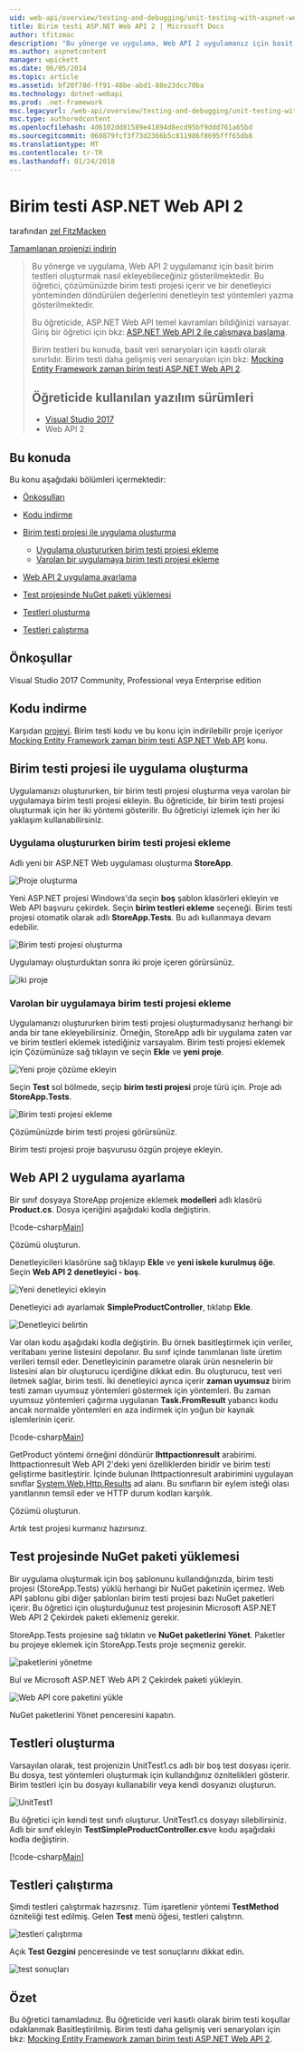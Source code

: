 ```yaml
---
uid: web-api/overview/testing-and-debugging/unit-testing-with-aspnet-web-api
title: Birim testi ASP.NET Web API 2 | Microsoft Docs
author: tfitzmac
description: "Bu yönerge ve uygulama, Web API 2 uygulamanız için basit birim testleri oluşturmak nasıl ekleyebileceğiniz gösterilmektedir. Bu öğretici, bir birim testi proj dahil gösterilmektedir..."
ms.author: aspnetcontent
manager: wpickett
ms.date: 06/05/2014
ms.topic: article
ms.assetid: bf20f78d-ff91-48be-abd1-88e23dcc70ba
ms.technology: dotnet-webapi
ms.prod: .net-framework
msc.legacyurl: /web-api/overview/testing-and-debugging/unit-testing-with-aspnet-web-api
msc.type: authoredcontent
ms.openlocfilehash: 4d6102dd81589e41894d8ecd95bf9ddd761a65bd
ms.sourcegitcommit: 060879fcf3f73d2366b5c811986f8695fff65db8
ms.translationtype: MT
ms.contentlocale: tr-TR
ms.lasthandoff: 01/24/2018
---
```

<a name="unit-testing-aspnet-web-api-2"></a>Birim testi ASP.NET Web API 2
====================
tarafından [zel FitzMacken](https://github.com/tfitzmac)

[Tamamlanan projenizi indirin](http://code.msdn.microsoft.com/Unit-Testing-with-ASPNET-e2867d4d)

> Bu yönerge ve uygulama, Web API 2 uygulamanız için basit birim testleri oluşturmak nasıl ekleyebileceğiniz gösterilmektedir. Bu öğretici, çözümünüzde birim testi projesi içerir ve bir denetleyici yönteminden döndürülen değerlerini denetleyin test yöntemleri yazma gösterilmektedir.
> 
> Bu öğreticide, ASP.NET Web API temel kavramları bildiğinizi varsayar. Giriş bir öğretici için bkz: [ASP.NET Web API 2 ile çalışmaya başlama](../getting-started-with-aspnet-web-api/tutorial-your-first-web-api.md).
> 
> Birim testleri bu konuda, basit veri senaryoları için kasıtlı olarak sınırlıdır. Birim testi daha gelişmiş veri senaryoları için bkz: [Mocking Entity Framework zaman birim testi ASP.NET Web API 2](mocking-entity-framework-when-unit-testing-aspnet-web-api-2.md).
> 
> ## <a name="software-versions-used-in-the-tutorial"></a>Öğreticide kullanılan yazılım sürümleri
> 
> 
> - [Visual Studio 2017](https://www.visualstudio.com/vs/)
> - Web API 2


## <a name="in-this-topic"></a>Bu konuda

Bu konu aşağıdaki bölümleri içermektedir:

- [Önkoşulları](#prereqs)
- [Kodu indirme](#download)
- [Birim testi projesi ile uygulama oluşturma](#appwithunittest)

    - [Uygulama oluştururken birim testi projesi ekleme](#whencreate)
    - [Varolan bir uygulamaya birim testi projesi ekleme](#addtoexisting)
- [Web API 2 uygulama ayarlama](#setupproject)
- [Test projesinde NuGet paketi yüklemesi](#testpackages)
- [Testleri oluşturma](#tests)
- [Testleri çalıştırma](#runtests)

<a id="prereqs"></a>
## <a name="prerequisites"></a>Önkoşullar

Visual Studio 2017 Community, Professional veya Enterprise edition

<a id="download"></a>
## <a name="download-code"></a>Kodu indirme

Karşıdan [projeyi](https://code.msdn.microsoft.com/Unit-Testing-with-ASPNET-1374bc11). Birim testi kodu ve bu konu için indirilebilir proje içeriyor [Mocking Entity Framework zaman birim testi ASP.NET Web API](mocking-entity-framework-when-unit-testing-aspnet-web-api-2.md) konu.

<a id="appwithunittest"></a>
## <a name="create-application-with-unit-test-project"></a>Birim testi projesi ile uygulama oluşturma

Uygulamanızı oluştururken, bir birim testi projesi oluşturma veya varolan bir uygulamaya birim testi projesi ekleyin. Bu öğreticide, bir birim testi projesi oluşturmak için her iki yöntemi gösterilir. Bu öğreticiyi izlemek için her iki yaklaşım kullanabilirsiniz.

<a id="whencreate"></a>
### <a name="add-unit-test-project-when-creating-the-application"></a>Uygulama oluştururken birim testi projesi ekleme

Adlı yeni bir ASP.NET Web uygulaması oluşturma **StoreApp**.

![Proje oluşturma](unit-testing-with-aspnet-web-api/_static/image1.png)

Yeni ASP.NET projesi Windows'da seçin **boş** şablon klasörleri ekleyin ve Web API başvuru çekirdek. Seçin **birim testleri ekleme** seçeneği. Birim testi projesi otomatik olarak adlı **StoreApp.Tests**. Bu adı kullanmaya devam edebilir.

![Birim testi projesi oluşturma](unit-testing-with-aspnet-web-api/_static/image2.png)

Uygulamayı oluşturduktan sonra iki proje içeren görürsünüz.

![iki proje](unit-testing-with-aspnet-web-api/_static/image3.png)

<a id="addtoexisting"></a>
### <a name="add-unit-test-project-to-an-existing-application"></a>Varolan bir uygulamaya birim testi projesi ekleme

Uygulamanızı oluştururken birim testi projesi oluşturmadıysanız herhangi bir anda bir tane ekleyebilirsiniz. Örneğin, StoreApp adlı bir uygulama zaten var ve birim testleri eklemek istediğiniz varsayalım. Birim testi projesi eklemek için Çözümünüze sağ tıklayın ve seçin **Ekle** ve **yeni proje**.

![Yeni proje çözüme ekleyin](unit-testing-with-aspnet-web-api/_static/image4.png)

Seçin **Test** sol bölmede, seçip **birim testi projesi** proje türü için. Proje adı **StoreApp.Tests**.

![Birim testi projesi ekleme](unit-testing-with-aspnet-web-api/_static/image5.png)

Çözümünüzde birim testi projesi görürsünüz.

Birim testi projesi proje başvurusu özgün projeye ekleyin.

<a id="setupproject"></a>
## <a name="set-up-the-web-api-2-application"></a>Web API 2 uygulama ayarlama

Bir sınıf dosyaya StoreApp projenize eklemek **modelleri** adlı klasörü **Product.cs**. Dosya içeriğini aşağıdaki kodla değiştirin.

[!code-csharp[Main](unit-testing-with-aspnet-web-api/samples/sample1.cs)]

Çözümü oluşturun.

Denetleyicileri klasörüne sağ tıklayıp **Ekle** ve **yeni iskele kurulmuş öğe**. Seçin **Web API 2 denetleyici - boş**.

![Yeni denetleyici ekleyin](unit-testing-with-aspnet-web-api/_static/image6.png)

Denetleyici adı ayarlamak **SimpleProductController**, tıklatıp **Ekle**.

![Denetleyici belirtin](unit-testing-with-aspnet-web-api/_static/image7.png)

Var olan kodu aşağıdaki kodla değiştirin. Bu örnek basitleştirmek için veriler, veritabanı yerine listesini depolanır. Bu sınıf içinde tanımlanan liste üretim verileri temsil eder. Denetleyicinin parametre olarak ürün nesnelerin bir listesini alan bir oluşturucu içerdiğine dikkat edin. Bu oluşturucu, test veri iletmek sağlar, birim testi. İki denetleyici ayrıca içerir **zaman uyumsuz** birim testi zaman uyumsuz yöntemleri göstermek için yöntemleri. Bu zaman uyumsuz yöntemleri çağırma uygulanan **Task.FromResult** yabancı kodu ancak normalde yöntemleri en aza indirmek için yoğun bir kaynak işlemlerinin içerir.

[!code-csharp[Main](unit-testing-with-aspnet-web-api/samples/sample2.cs)]

GetProduct yöntemi örneğini döndürür **Ihttpactionresult** arabirimi. Ihttpactionresult Web API 2'deki yeni özelliklerden biridir ve birim testi geliştirme basitleştirir. İçinde bulunan Ihttpactionresult arabirimini uygulayan sınıflar [System.Web.Http.Results](https://msdn.microsoft.com/library/system.web.http.results.aspx) ad alanı. Bu sınıfların bir eylem isteği olası yanıtlarının temsil eder ve HTTP durum kodları karşılık.

Çözümü oluşturun.

Artık test projesi kurmanız hazırsınız.

<a id="testpackages"></a>
## <a name="install-nuget-packages-in-test-project"></a>Test projesinde NuGet paketi yüklemesi

Bir uygulama oluşturmak için boş şablonunu kullandığınızda, birim testi projesi (StoreApp.Tests) yüklü herhangi bir NuGet paketinin içermez. Web API şablonu gibi diğer şablonları birim testi projesi bazı NuGet paketleri içerir. Bu öğretici için oluşturduğunuz test projesinin Microsoft ASP.NET Web API 2 Çekirdek paketi eklemeniz gerekir.

StoreApp.Tests projesine sağ tıklatın ve **NuGet paketlerini Yönet**. Paketler bu projeye eklemek için StoreApp.Tests proje seçmeniz gerekir.

![paketlerini yönetme](unit-testing-with-aspnet-web-api/_static/image8.png)

Bul ve Microsoft ASP.NET Web API 2 Çekirdek paketi yükleyin.

![Web API core paketini yükle](unit-testing-with-aspnet-web-api/_static/image9.png)

NuGet paketlerini Yönet penceresini kapatın.

<a id="tests"></a>
## <a name="create-tests"></a>Testleri oluşturma

Varsayılan olarak, test projenizin UnitTest1.cs adlı bir boş test dosyası içerir. Bu dosya, test yöntemleri oluşturmak için kullandığınız öznitelikleri gösterir. Birim testleri için bu dosyayı kullanabilir veya kendi dosyanızı oluşturun.

![UnitTest1](unit-testing-with-aspnet-web-api/_static/image10.png)

Bu öğretici için kendi test sınıfı oluşturur. UnitTest1.cs dosyayı silebilirsiniz. Adlı bir sınıf ekleyin **TestSimpleProductController.cs**ve kodu aşağıdaki kodla değiştirin.

[!code-csharp[Main](unit-testing-with-aspnet-web-api/samples/sample3.cs)]

<a id="runtests"></a>
## <a name="run-tests"></a>Testleri çalıştırma

Şimdi testleri çalıştırmak hazırsınız. Tüm işaretlenir yöntemi **TestMethod** özniteliği test edilmiş. Gelen **Test** menü öğesi, testleri çalıştırın.

![testleri çalıştırma](unit-testing-with-aspnet-web-api/_static/image11.png)

Açık **Test Gezgini** penceresinde ve test sonuçlarını dikkat edin.

![test sonuçları](unit-testing-with-aspnet-web-api/_static/image12.png)

## <a name="summary"></a>Özet

Bu öğretici tamamladınız. Bu öğreticide veri kasıtlı olarak birim testi koşullar odaklanmak Basitleştirilmiş. Birim testi daha gelişmiş veri senaryoları için bkz: [Mocking Entity Framework zaman birim testi ASP.NET Web API 2](mocking-entity-framework-when-unit-testing-aspnet-web-api-2.md).
